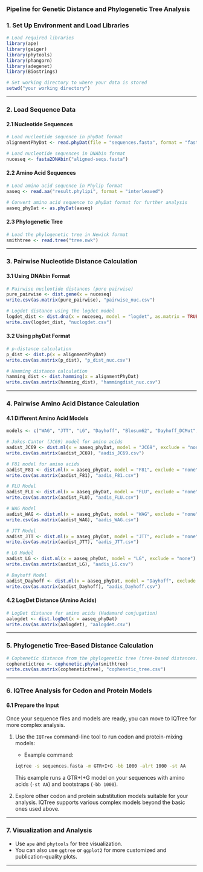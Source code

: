### **Pipeline for Genetic Distance and Phylogenetic Tree Analysis**

### **1. Set Up Environment and Load Libraries**

```r
# Load required libraries
library(ape)
library(geiger)
library(phytools)
library(phangorn)
library(adegenet)
library(Biostrings)

# Set working directory to where your data is stored
setwd("your working directory")
```

---

### **2. Load Sequence Data**

#### 2.1 Nucleotide Sequences
```r
# Load nucleotide sequence in phyDat format
alignmentPhyDat <- read.phyDat(file = "sequences.fasta", format = "fasta", type = "DNA")

# Load nucleotide sequences in DNAbin format
nuceseq <- fasta2DNAbin("aligned-seqs.fasta")
```

#### 2.2 Amino Acid Sequences
```r
# Load amino acid sequence in Phylip format
aaseq <- read.aa("result.phylipi", format = "interleaved")

# Convert amino acid sequence to phyDat format for further analysis
aaseq_phyDat <- as.phyDat(aaseq)
```

#### 2.3 Phylogenetic Tree
```r
# Load the phylogenetic tree in Newick format
smithtree <- read.tree("tree.nwk")
```

---

### **3. Pairwise Nucleotide Distance Calculation**

#### 3.1 Using DNAbin Format
```r
# Pairwise nucleotide distances (pure pairwise)
pure_pairwise <- dist.gene(x = nuceseq)
write.csv(as.matrix(pure_pairwise), "pairwise_nuc.csv")

# Logdet distance using the logdet model
logdet_dist <- dist.dna(x = nuceseq, model = "logdet", as.matrix = TRUE)
write.csv(logdet_dist, "nuclogdet.csv")
```

#### 3.2 Using phyDat Format
```r
# p-distance calculation
p_dist <- dist.p(x = alignmentPhyDat)
write.csv(as.matrix(p_dist), "p_dist_nuc.csv")

# Hamming distance calculation
hamming_dist <- dist.hamming(x = alignmentPhyDat)
write.csv(as.matrix(hamming_dist), "hammingdist_nuc.csv")
```

---

### **4. Pairwise Amino Acid Distance Calculation**

#### 4.1 Different Amino Acid Models
```r
models <- c("WAG", "JTT", "LG", "Dayhoff", "Blosum62", "Dayhoff_DCMut", "JTT_DCMut")

# Jukes-Cantor (JC69) model for amino acids
aadist_JC69 <- dist.ml(x = aaseq_phyDat, model = "JC69", exclude = "none")
write.csv(as.matrix(aadist_JC69), "aadis_JC69.csv")

# F81 model for amino acids
aadist_F81 <- dist.ml(x = aaseq_phyDat, model = "F81", exclude = "none")
write.csv(as.matrix(aadist_F81), "aadis_F81.csv")

# FLU Model
aadist_FLU <- dist.ml(x = aaseq_phyDat, model = "FLU", exclude = "none")
write.csv(as.matrix(aadist_FLU), "aadis_FLU.csv")

# WAG Model
aadist_WAG <- dist.ml(x = aaseq_phyDat, model = "WAG", exclude = "none")
write.csv(as.matrix(aadist_WAG), "aadis_WAG.csv")

# JTT Model
aadist_JTT <- dist.ml(x = aaseq_phyDat, model = "JTT", exclude = "none")
write.csv(as.matrix(aadist_JTT), "aadis_JTT.csv")

# LG Model
aadist_LG <- dist.ml(x = aaseq_phyDat, model = "LG", exclude = "none")
write.csv(as.matrix(aadist_LG), "aadis_LG.csv")

# Dayhoff Model
aadist_Dayhoff <- dist.ml(x = aaseq_phyDat, model = "Dayhoff", exclude = "none")
write.csv(as.matrix(aadist_Dayhoff), "aadis_Dayhoff.csv")
```

#### 4.2 LogDet Distance (Amino Acids)
```r
# LogDet distance for amino acids (Hadamard conjugation)
aalogdet <- dist.logDet(x = aaseq_phyDat)
write.csv(as.matrix(aalogdet), "aalogdet.csv")
```

---

### **5. Phylogenetic Tree-Based Distance Calculation**

```r
# Cophenetic distance from the phylogenetic tree (tree-based distances)
cophenetictree <- cophenetic.phylo(smithtree)
write.csv(as.matrix(cophenetictree), "cophenetic_tree.csv")
```

---

### **6. IQTree Analysis for Codon and Protein Models**

#### 6.1 Prepare the Input
Once your sequence files and models are ready, you can move to IQTree for more complex analysis.

1. Use the `IQTree` command-line tool to run codon and protein-mixing models:
   - Example command:
   ```bash
   iqtree -s sequences.fasta -m GTR+I+G -bb 1000 -alrt 1000 -st AA
   ```
   This example runs a GTR+I+G model on your sequences with amino acids (`-st AA`) and bootstraps (`-bb 1000`).

2. Explore other codon and protein substitution models suitable for your analysis. IQTree supports various complex models beyond the basic ones used above.

---

### **7. Visualization and Analysis**

- Use `ape` and `phytools` for tree visualization.
- You can also use `ggtree` or `ggplot2` for more customized and publication-quality plots.

---
